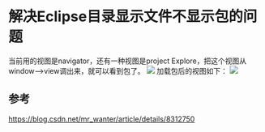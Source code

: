 # 解决Eclipse目录显示文件不显示包的问题
当前用的视图是navigator，还有一种视图是project Explore，把这个视图从window——>view调出来，就可以看到包了。
![](01.jpg)
加载包后的视图如下：
![](02.jpg)
<br>
## 参考
https://blog.csdn.net/mr_wanter/article/details/8312750